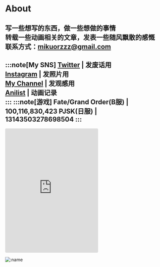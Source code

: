 # About
写一些想写的东西，做一些想做的事情  
转载一些动画相关的文章，发表一些随风飘散的感慨  
联系方式：mikuorzzz@gmail.com  
---
:::note[My SNS]
[Twitter](https://Twitter.com/Mikuorzzz) | 发废话用  
[Instagram](https://www.instagram.com/mikuorzzz/) | 发照片用  
[My Channel](https://t.me/MikuorzPicks) | 发观感用  
[Anilist](https://anilist.co/user/Mikuorz/) | 动画记录  
:::
:::note[游戏]
Fate/Grand Order(B服) | 100,116,830,423
PJSK(日服) | 13143503278698504
:::
---
<iframe class="instagram-media instagram-media-rendered" id="instagram-embed-0" src="https://www.instagram.com/p/DGKkG3_PNTl/embed/captioned/" allowtransparency="true" allowfullscreen="true" frameborder="0" height="400" data-instgrm-payload-id="instagram-media-payload-0" scrolling="no" style="background: white; max-width: 298px; width: calc(100% - 2px); border-radius: 3px; border: 1px solid rgb(219, 219, 219); box-shadow: none; display: block; margin: 0px 0px 12px; padding: 0px;"></iframe>

![:name](https://count.getloli.com/@Mikuorz-about?theme=capoo-2)